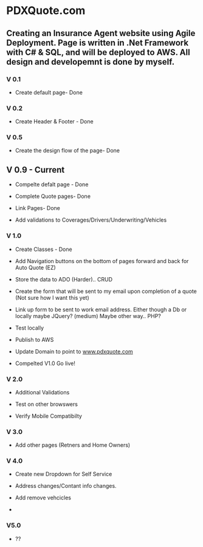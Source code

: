 # PDXQuote.com

## Creating an Insurance Agent website using Agile Deployment. Page is written in .Net Framework with C# & SQL, and will be deployed to  AWS. All design and developemnt is done by myself.


### V 0.1

- Create default page- Done

### V 0.2

- Create Header & Footer - Done

### V 0.5

- Create the design flow of the page- Done

## V 0.9 - Current

- Compelte defalt page - Done

- Complete Quote pages- Done

- Link Pages- Done

- Add validations to Coverages/Drivers/Underwriting/Vehicles

### V 1.0

- Create Classes - Done

- Add Navigation buttons on the bottom of pages forward and back for Auto Quote (EZ)

- Store the data to ADO (Harder).. CRUD

- Create the form that will be sent to my email upon completion of a quote (Not sure how I want this yet)

- Link up form to be sent to work email address. Either though a Db or locally maybe JQuery? (medium) Maybe other way.. PHP?

- Test locally

- Publish to AWS

- Update Domain to point to www.pdxquote.com

- Compelted V1.0 Go live!

### V 2.0

- Additional Validations

- Test on other browswers

- Verify Mobile Compatibilty


### V 3.0

- Add other pages (Retners and Home Owners)


### V 4.0

- Create new Dropdown for Self Service

- Address changes/Contant info changes.

- Add remove vehcicles

- 

### V5.0

- ??
